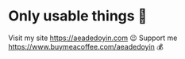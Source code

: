 # Only usable things 🔆  

Visit my site https://aeadedoyin.com 😉
Support me https://www.buymeacoffee.com/aeadedoyin 💰
